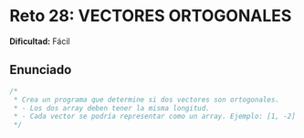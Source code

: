 # Reto 28: VECTORES ORTOGONALES

**Dificultad:** Fácil

## Enunciado

```Javascript
/*
 * Crea un programa que determine si dos vectores son ortogonales.
 * - Los dos array deben tener la misma longitud.
 * - Cada vector se podría representar como un array. Ejemplo: [1, -2]
 */
```
